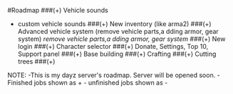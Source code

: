 #Roadmap
###(+) Vehicle sounds
 - custom vehicle sounds
###(+) New inventory (like arma2)
###(+) Advanced vehicle system (remove vehicle parts,a dding armor, gear system)
_remove vehicle parts,a dding armor, gear system_
###(+) New login
###(+) Character selector
###(+) Donate, Settings, Top 10, Support panel
###(+) Base building
###(+) Crafting
###(+) Cutting trees
###(+) 


NOTE: -This is my dayz server's roadmap. Server will be opened soon.
      - Finished jobs shown as +
      - unfinished jobs shown as -
